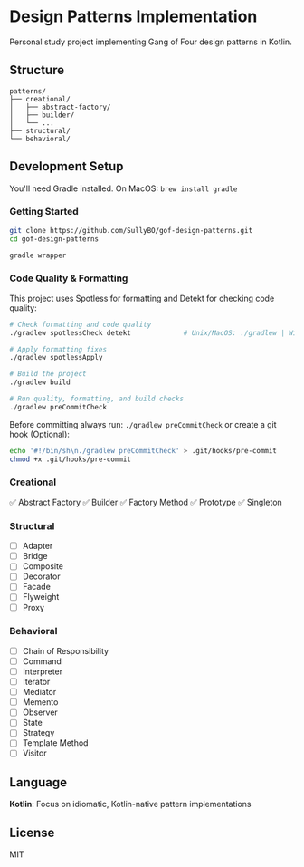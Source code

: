 # Design Patterns Implementation

Personal study project implementing Gang of Four design patterns in Kotlin.

## Structure
```
patterns/
├── creational/
│   ├── abstract-factory/
│   ├── builder/
│   └── ...
├── structural/
└── behavioral/
```

## Development Setup
You'll need Gradle installed. On MacOS: `brew install gradle`

### Getting Started
```bash
git clone https://github.com/SullyBO/gof-design-patterns.git
cd gof-design-patterns

gradle wrapper
```

### Code Quality & Formatting
This project uses Spotless for formatting and Detekt for checking code quality:
```bash
# Check formatting and code quality
./gradlew spotlessCheck detekt             # Unix/MacOS: ./gradlew | Windows: gradlew

# Apply formatting fixes
./gradlew spotlessApply

# Build the project
./gradlew build

# Run quality, formatting, and build checks
./gradlew preCommitCheck
```

Before committing always run: `./gradlew preCommitCheck` or create a git hook (Optional):
```bash
echo '#!/bin/sh\n./gradlew preCommitCheck' > .git/hooks/pre-commit
chmod +x .git/hooks/pre-commit
```

### Creational
✅ Abstract Factory
✅ Builder
✅ Factory Method
✅ Prototype
✅ Singleton

### Structural
- [ ] Adapter
- [ ] Bridge
- [ ] Composite
- [ ] Decorator
- [ ] Facade
- [ ] Flyweight
- [ ] Proxy

### Behavioral
- [ ] Chain of Responsibility
- [ ] Command
- [ ] Interpreter
- [ ] Iterator
- [ ] Mediator
- [ ] Memento
- [ ] Observer
- [ ] State
- [ ] Strategy
- [ ] Template Method
- [ ] Visitor

## Language

**Kotlin**: Focus on idiomatic, Kotlin-native pattern implementations

## License

MIT

